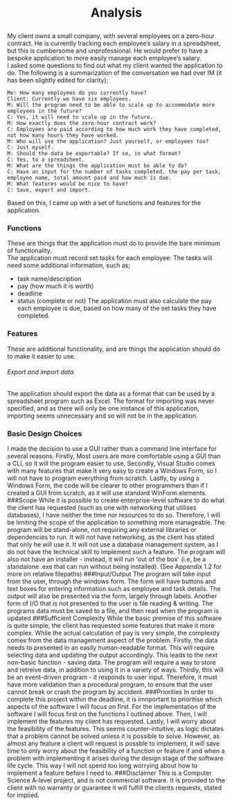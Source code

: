 # <p align="center">Analysis</p>
My client owns a small company, with several employees on a zero-hour contract. He is currently tracking each employee’s salary in a spreadsheet, but this is cumbersome and unprofessional. He would prefer to have a bespoke application to more easily manage each employee’s salary.  
I asked some questions to find out what my client wanted the application to do. The following is a summarization of the conversation we had over IM (it has been slightly edited for clarity);  
```
Me: How many employees do you currently have?
Client: Currently we have six employees.
M: Will the program need to be able to scale up to accommodate more employees in the future?
C: Yes, it will need to scale up in the future.
M: How exactly does the zero-hour contract work?
C: Employees are paid according to how much work they have completed, not how many hours they have worked.
M: Who will use the application? Just yourself, or employees too?
C: Just myself.
M: Should the data be exportable? If so, in what format?
C: Yes, to a spreadsheet.
M: What are the things the application must be able to do?
C: Have an input for the number of tasks completed, the pay per task, employee name, total amount paid and how much is due.
M: What features would be nice to have?
C: Save, export and import.
```
Based on this, I came up with a set of functions and features for the application.  
### Functions
These are things that the application must do to provide the bare minimum of functionality.  
The application must record set tasks for each employee. The tasks will need some additional information, such as;  
- task name/description
- pay (how much it is worth)
- deadline
- status (complete or not)
The application must also calculate the pay each employee is due, based on how many of the set tasks they have completed.

### Features
These are additional functionality, and are things the application should do to make it easier to use.  
###### Export and import data
The application should export the data as a format that can be used by a spreadsheet program such as Excel.
The format for importing was never specified, and as there will only be one instance of this application, importing seems unnecessary and so will not be in the application.

### Basic Design Choices
I made the decision to use a GUI rather than a command line interface for several reasons. Firstly, Most users are more comfortable using a GUI than a CLI, so it will the program easier to use.
Secondly, Visual Studio comes with many features that make it very easy to create a Windows Form, so I will not have to program everything from scratch.
Lastly, by using a Windows Form, the code will be clearer to other programmers than if I created a GUI from scratch, as it will use standard WinForm elements.
###Scope
While it is possible to create enterprise-level software to do what the client has requested (such as one with networking that utilises databases), I have neither the time nor resources to do so. Therefore, I will be limiting the scope of the application to something more manageable.
The program will be stand-alone, not requiring any external libraries or dependencies to run. It will not have networking, as the client has stated that only he will use it. It will not use a database management system, as I do not have the technical skill to implement such a feature. The program will also not have an installer - instead, it will run 'out of the box' (i.e, be a standalone .exe that can run without being installed). (See Appendix 1.2 for more on relative filepaths)
###Input/Output
The program will take input from the user, through the windows form. The form will have buttons and text boxes for entering information such as employee and task details. The output will also be presented via the form, largely through labels.
Another form of I/O that is not presented to the user is file reading & writing. The programs data must be saved to a file, and then read when the program is updated
###Sufficient Complexity
While the basic premise of this software is quite simple, the client has requested some features that make it more complex. While the actual calculation of pay is very simple, the complexity comes from the data management aspect of the problem. Firstly, the data needs to presented in an easily human-readable format. This will require selecting data and updating the output accordingly.
This leads to the next non-basic function - saving data. The program will require a way to store and retreive data, in addition to using it in a variety of ways.
Thirdly, this will be an event-driven program - it responds to user input. Therefore, it must have more validation than a procedural program, to ensure that the user cannot break or crash the program by accident.
###Priorities
In order to complete this project within the deadline, it is imnportant to prioritise which aspects of the software I will focus on first.
For the implementation of the software I will focus first on the functions I outlined above. Then, I will implement the features my client has requested. Lastly, I will worry about the feasibility of the features. This seems counter-intuitive, as logic dictates that a problem cannot be solved unless it is possible to solve. However, as almost any feature a client will request is possble to implement, it will save time to only worry about the feasibility of a function or feature if and when a problem with implementing it arises during the design stage of the software life cycle. This way I will not spend too long worrying about how to implement a feature before I need to.
###Disclaimer
This is a Computer Science A-level project, and is not commercial software. It is provided to the client with no warranty or guarantee it will fulfill the clients requests, stated for implied.
